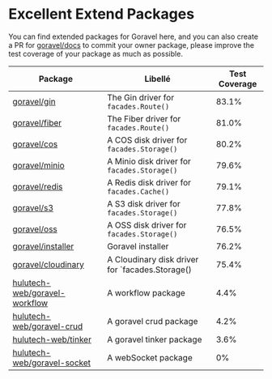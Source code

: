 # Excellent Extend Packages

You can find extended packages for Goravel here, and you can also create a PR for [goravel/docs](https://github.com/goravel/docs) to commit your owner package, please improve the test coverage of your package as much as possible.

| Package                                                                           | Libellé                                                                             | Test Coverage         |
| --------------------------------------------------------------------------------- | ----------------------------------------------------------------------------------- | --------------------- |
| [goravel/gin](https://github.com/goravel/gin)                                     | The Gin driver for `facades.Route()`                                                | 83.1% |
| [goravel/fiber](https://github.com/goravel/fiber)                                 | The Fiber driver for `facades.Route()`                                              | 81.0% |
| [goravel/cos](https://github.com/goravel/cos)                                     | A COS disk driver for `facades.Storage()`                                           | 80.2% |
| [goravel/minio](https://github.com/goravel/minio)                                 | A Minio disk driver for `facades.Storage()`                                         | 79.6% |
| [goravel/redis](https://github.com/goravel/redis)                                 | A Redis disk driver for `facades.Cache()`                                           | 79.1% |
| [goravel/s3](https://github.com/goravel/s3)                                       | A S3 disk driver for `facades.Storage()`                                            | 77.8% |
| [goravel/oss](https://github.com/goravel/oss)                                     | A OSS disk driver for `facades.Storage()`                                           | 76.5% |
| [goravel/installer](https://github.com/goravel/installer)                         | Goravel installer                                                                   | 76.2% |
| [goravel/cloudinary](https://github.com/goravel/cloudinary)                       | A Cloudinary disk driver for \`facades.Storage() | 75.4% |
| [hulutech-web/goravel-workflow](https://github.com/hulutech-web/goravel-workflow) | A workflow package                                                                  | 4.4%  |
| [hulutech-web/goravel-crud](https://github.com/hulutech-web/goravel-crud)         | A goravel crud package                                                              | 4.2%  |
| [hulutech-web/tinker](https://github.com/hulutech-web/tinker)                     | A goravel tinker package                                                            | 3.6%  |
| [hulutech-web/goravel-socket](https://github.com/hulutech-web/goravel-socket)     | A webSocket package                                                                 | 0%                    |
